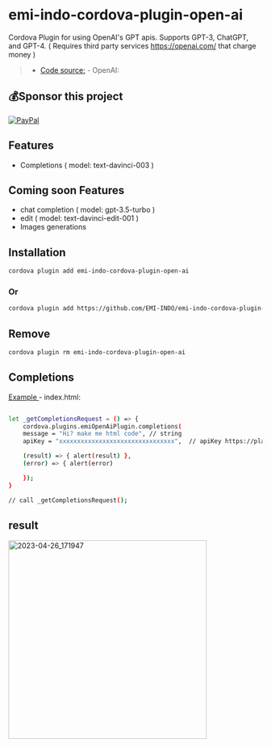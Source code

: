 # emi-indo-cordova-plugin-open-ai
 Cordova Plugin for using OpenAI's GPT apis. Supports GPT-3, ChatGPT, and GPT-4. ( Requires third party services https://openai.com/ that charge money )


> - [Code source:](https://platform.openai.com/docs/api-reference/introduction) - OpenAI:

## 💰Sponsor this project
  [![PayPal](https://img.shields.io/badge/PayPal-00457C?style=for-the-badge&logo=paypal&logoColor=white)](https://paypal.me/emiindo)  
  
  
  ## Features
- Completions ( model: text-davinci-003 )


 ## Coming soon Features
- chat completion ( model: gpt-3.5-turbo )
- edit ( model: text-davinci-edit-001 )
- Images generations 


## Installation

```sh
cordova plugin add emi-indo-cordova-plugin-open-ai
```
### Or
```sh
cordova plugin add https://github.com/EMI-INDO/emi-indo-cordova-plugin-open-ai
```

## Remove
```sh
cordova plugin rm emi-indo-cordova-plugin-open-ai

```


## Completions

[Example ](https://github.com/EMI-INDO/emi-indo-cordova-plugin-open-ai/blob/main/example/index.html) - index.html:

```sh

let _getCompletionsRequest = () => {
    cordova.plugins.emiOpenAiPlugin.completions(
    message = "Hi? make me html code", // string
    apiKey = "xxxxxxxxxxxxxxxxxxxxxxxxxxxxxxxx",  // apiKey https://platform.openai.com/

    (result) => { alert(result) },
    (error) => { alert(error)

    });
}

// call _getCompletionsRequest();


```

## result
<img width="393" alt="2023-04-26_171947" src="https://user-images.githubusercontent.com/78555833/234546797-50c81ecc-9044-4316-8abf-a2f5afc2c7d0.png">



